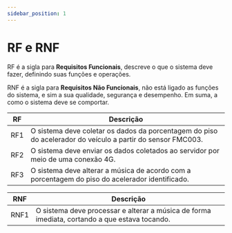 ```yaml
---
sidebar_position: 1
---
```


# RF e RNF

RF é a sigla para **Requisitos Funcionais**, descreve o que o sistema deve fazer, definindo suas funções e operações.

RNF é a sigla para **Requisitos Não Funcionais**, não está ligado as funções do sistema, e sim a sua qualidade, segurança e desempenho. Em suma, a como o sistema deve se comportar.
        
| RF               | Descrição        |
|------------------|------------------|
| RF1              | O sistema deve coletar os dados da porcentagem do piso do acelerador do veículo a partir do sensor FMC003.    |
| RF2              | O sistema deve enviar os dados coletados ao servidor por meio de uma conexão 4G. |
| RF3              | O sistema deve alterar a música de acordo com a porcentagem do piso do acelerador identificado.|


| RNF              | Descrição        |
|------------------|------------------|
| RNF1             | O sistema deve processar e alterar a música de forma imediata, cortando a que estava tocando.|
